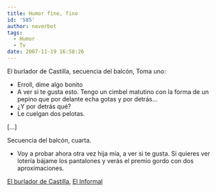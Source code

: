 ```yaml
---
title: Humor fino, fino
id: '585'
author: neverbot
tags:
  - Humor
  - Tv
date: 2007-11-19 16:58:26
---
```


El burlador de Castilla, secuencia del balcón, Toma uno:

*   Erroll, dime algo bonito
*   A ver si te gusta esto. Tengo un cimbel matutino con la forma de un pepino que por delante echa gotas y por detrás...
*   ¿Y por detrás qué?
*   Le cuelgan dos pelotas.

\[...\]

Secuencia del balcón, cuarta.

*   Voy a probar ahora otra vez hija mía, a ver si te gusta. Si quieres ver lotería bájame los pantalones y verás el premio gordo con dos aproximaciones.

[El burlador de Castilla](http://www.youtube.com/watch?v=DokJ7IKzbGo), [El Informal](http://es.wikipedia.org/wiki/El_Informal)